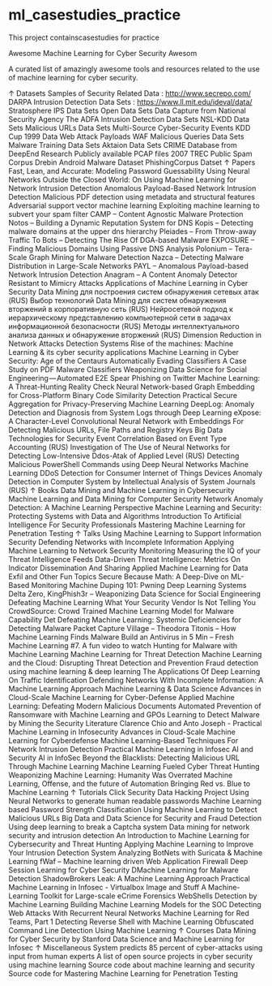 # ml_casestudies_practice
This project containscasestudies for practice

Awesome Machine Learning for Cyber Security Awesom


A curated list of amazingly awesome tools and resources related to the use of machine learning for cyber security.

↑ Datasets
Samples of Security Related Data : http://www.secrepo.com/
DARPA Intrusion Detection Data Sets : https://www.ll.mit.edu/ideval/data/
Stratosphere IPS Data Sets
Open Data Sets
Data Capture from National Security Agency
The ADFA Intrusion Detection Data Sets
NSL-KDD Data Sets
Malicious URLs Data Sets
Multi-Source Cyber-Security Events
KDD Cup 1999 Data
Web Attack Payloads
WAF Malicious Queries Data Sets
Malware Training Data Sets
Aktaion Data Sets
CRIME Database from DeepEnd Research
Publicly available PCAP files
2007 TREC Public Spam Corpus
Drebin Android Malware Dataset
PhishingCorpus Datset
↑ Papers
Fast, Lean, and Accurate: Modeling Password Guessability Using Neural Networks
Outside the Closed World: On Using Machine Learning for Network Intrusion Detection
Anomalous Payload-Based Network Intrusion Detection
Malicious PDF detection using metadata and structural features
Adversarial support vector machine learning
Exploiting machine learning to subvert your spam filter
CAMP – Content Agnostic Malware Protection
Notos – Building a Dynamic Reputation System for DNS
Kopis – Detecting malware domains at the upper dns hierarchy
Pleiades – From Throw-away Traffic To Bots – Detecting The Rise Of DGA-based Malware
EXPOSURE – Finding Malicious Domains Using Passive DNS Analysis
Polonium – Tera-Scale Graph Mining for Malware Detection
Nazca – Detecting Malware Distribution in Large-Scale Networks
PAYL – Anomalous Payload-based Network Intrusion Detection
Anagram – A Content Anomaly Detector Resistant to Mimicry Attacks
Applications of Machine Learning in Cyber Security
Data Mining для построения систем обнаружения сетевых атак (RUS)
Выбор технологий Data Mining для систем обнаружения вторжений в корпоративную сеть (RUS)
Нейросетевой подход к иерархическому представлению компьютерной сети в задачах информационной безопасности (RUS)
Методы интеллектуального анализа данных и обнаружение вторжений (RUS)
Dimension Reduction in Network Attacks Detection Systems
Rise of the machines: Machine Learning & its cyber security applications
Machine Learning in Cyber Security: Age of the Centaurs
Automatically Evading Classifiers A Case Study on PDF Malware Classifiers
Weaponizing Data Science for Social Engineering — Automated E2E Spear Phishing on Twitter
Machine Learning: A Threat-Hunting Reality Check
Neural Network-based Graph Embedding for Cross-Platform Binary Code Similarity Detection
Practical Secure Aggregation for Privacy-Preserving Machine Learning
DeepLog: Anomaly Detection and Diagnosis from System Logs through Deep Learning
eXpose: A Character-Level Convolutional Neural Network with Embeddings For Detecting Malicious URLs, File Paths and Registry Keys
Big Data Technologies for Security Event Correlation Based on Event Type Accounting (RUS)
Investigation of The Use of Neural Networks for Detecting Low-Intensive Ddоs-Atak of Applied Level (RUS)
Detecting Malicious PowerShell Commands using Deep Neural Networks
Machine Learning DDoS Detection for Consumer Internet of Things Devices
Anomaly Detection in Computer System by Intellectual Analysis of System Journals (RUS)
↑ Books
Data Mining and Machine Learning in Cybersecurity
Machine Learning and Data Mining for Computer Security
Network Anomaly Detection: A Machine Learning Perspective
Machine Learning and Security: Protecting Systems with Data and Algorithms
Introduction To Artificial Intelligence For Security Professionals
Mastering Machine Learning for Penetration Testing
↑ Talks
Using Machine Learning to Support Information Security
Defending Networks with Incomplete Information
Applying Machine Learning to Network Security Monitoring
Measuring the IQ of your Threat Intelligence Feeds
Data-Driven Threat Intelligence: Metrics On Indicator Dissemination And Sharing
Applied Machine Learning for Data Exfil and Other Fun Topics
Secure Because Math: A Deep-Dive on ML-Based Monitoring
Machine Duping 101: Pwning Deep Learning Systems
Delta Zero, KingPhish3r – Weaponizing Data Science for Social Engineering
Defeating Machine Learning What Your Security Vendor Is Not Telling You
CrowdSource: Crowd Trained Machine Learning Model for Malware Capability Det
Defeating Machine Learning: Systemic Deficiencies for Detecting Malware
Packet Capture Village – Theodora Titonis – How Machine Learning Finds Malware
Build an Antivirus in 5 Min – Fresh Machine Learning #7. A fun video to watch
Hunting for Malware with Machine Learning
Machine Learning for Threat Detection
Machine Learning and the Cloud: Disrupting Threat Detection and Prevention
Fraud detection using machine learning & deep learning
The Applications Of Deep Learning On Traffic Identification
Defending Networks With Incomplete Information: A Machine Learning Approach
Machine Learning & Data Science
Advances in Cloud-Scale Machine Learning for Cyber-Defense
Applied Machine Learning: Defeating Modern Malicious Documents
Automated Prevention of Ransomware with Machine Learning and GPOs
Learning to Detect Malware by Mining the Security Literature
Clarence Chio and Anto Joseph - Practical Machine Learning in Infosecurity
Advances in Cloud-Scale Machine Learning for Cyberdefense
Machine Learning-Based Techniques For Network Intrusion Detection
Practical Machine Learning in Infosec
AI and Security
AI in InfoSec
Beyond the Blacklists: Detecting Malicious URL Through Machine Learning
Machine Learning Fueled Cyber Threat Hunting
Weaponizing Machine Learning: Humanity Was Overrated
Machine Learning, Offense, and the future of Automation
Bringing Red vs. Blue to Machine Learning
↑ Tutorials
Click Security Data Hacking Project
Using Neural Networks to generate human readable passwords
Machine Learning based Password Strength Classification
Using Machine Learning to Detect Malicious URLs
Big Data and Data Science for Security and Fraud Detection
Using deep learning to break a Captcha system
Data mining for network security and intrusion detection
An Introduction to Machine Learning for Cybersecurity and Threat Hunting
Applying Machine Learning to Improve Your Intrusion Detection System
Analyzing BotNets with Suricata & Machine Learning
fWaf – Machine learning driven Web Application Firewall
Deep Session Learning for Cyber Security
DMachine Learning for Malware Detection
ShadowBrokers Leak: A Machine Learning Approach
Practical Machine Learning in Infosec - Virtualbox Image and Stuff
A Machine-Learning Toolkit for Large-scale eCrime Forensics
WebShells Detection by Machine Learning
Building Machine Learning Models for the SOC
Detecting Web Attacks With Recurrent Neural Networks
Machine Learning for Red Teams, Part 1
Detecting Reverse Shell with Machine Learning
Obfuscated Command Line Detection Using Machine Learning
↑ Courses
Data Mining for Cyber Security by Stanford
Data Science and Machine Learning for Infosec
↑ Miscellaneous
System predicts 85 percent of cyber-attacks using input from human experts
A list of open source projects in cyber security using machine learning
Source code about machine learning and security
Source code for Mastering Machine Learning for Penetration Testing
